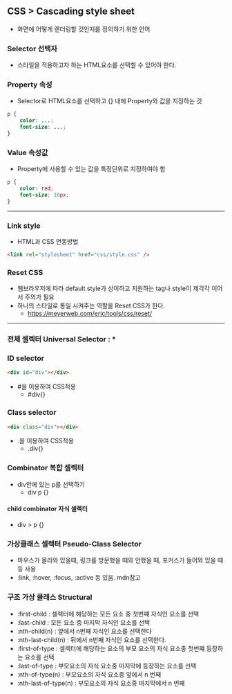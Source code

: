 ## CSS > Cascading style sheet

- 화면에 어떻게 렌더링할 것인지를 정의하기 위한 언어

### Selector 선택자

- 스타일을 적용하고자 하는 HTML요소를 선택할 수 있어야 한다.

### Property 속성

- Selector로 HTML요소를 선택하고 {} 내에 Property와 값을 지정하는 것

```CSS
p {
    color: ...;
    font-size: ...;
}
```

### Value 속성값

- Property에 사용할 수 있는 값을 특정단위로 지정하여야 함

```CSS
p {
    color: red;
    font-size: 10px;
}
```

---

### Link style

- HTML과 CSS 연동방법

```HTML
<link rel="stylesheet" href="css/style.css" />
```

### Reset CSS

- 웹브라우저에 따라 default style가 상이하고 지원하는 tag나 style이 제각각 이어서 주의가 필요
- 하나의 스타일로 통일 시켜주는 역할을 Reset CSS가 한다.
  - https://meyerweb.com/eric/tools/css/reset/

---

### 전체 셀렉터 Universal Selector : \*

### ID selector

```html
<div id="div"></div>
```

- #을 이용하여 CSS적용
  - #div{}

### Class selector

```html
<div class="div"></div>
```

- .을 이용하여 CSS적용
  - .div{}

### Combinator 복합 셀렉터

- div안에 있는 p를 선택하기
  - div p {}

#### child combinator 자식 셀렉터

- div > p {}

### 가상클래스 셀렉터 Pseudo-Class Selector

- 마우스가 올라와 있을때, 링크를 방문했을 때와 안했을 때, 포커스가 들어와 있을 때 등 사용
- :link, :hover, :focus, :active 등 있음. mdn참고

### 구조 가상 클래스 Structural

- :first-child : 셀렉터에 해당하는 모든 요소 중 첫번쨰 자식인 요소를 선택
- :last-child : 모든 요소 중 마지막 자식인 요소를 선택
- :nth-child(n) : 앞에서 n번째 자식인 요소를 선택한다
- :nth-last-child(n) : 뒤에서 n번째 자식인 요소를 선택한다.
- :first-of-type : 셀렉터에 해당하는 요소의 부모 요소의 자식 요소중 첫번쨰 등장하는 요소를 선택
- :last-of-type : 부모요소의 자식 요소중 마지막에 등장하는 요소를 선택
- :nth-of-type(n) : 부모요소의 자식 요소중 앞에서 n 번째
- :nth-last-of-type(n) : 부모요소의 자식 요소중 마지막에서 n 번째
